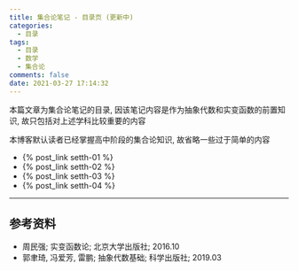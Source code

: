 ```yaml
---
title: 集合论笔记 - 目录页 (更新中)
categories:
  - 目录
tags:
  - 目录
  - 数学
  - 集合论
comments: false
date: 2021-03-27 17:14:32
---
```


本篇文章为集合论笔记的目录, 因该笔记内容是作为抽象代数和实变函数的前置知识, 故只包括对上述学科比较重要的内容

本博客默认读者已经掌握高中阶段的集合论知识, 故省略一些过于简单的内容

<!-- more -->

- {% post_link setth-01 %}
- {% post_link setth-02 %}
- {% post_link setth-03 %}
- {% post_link setth-04 %}

---

## 参考资料

- 周民强; 实变函数论; 北京大学出版社; 2016.10
- 郭聿琦, 冯爱芳, 雷鹏; 抽象代数基础; 科学出版社; 2019.03
